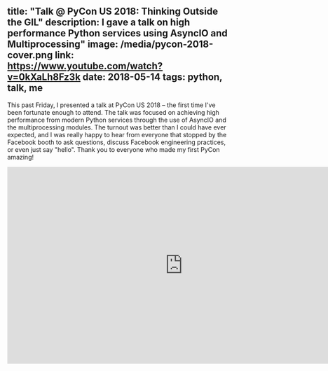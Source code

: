 title: "Talk @ PyCon US 2018: Thinking Outside the GIL"
description: I gave a talk on high performance Python services using AsyncIO and Multiprocessing"
image: /media/pycon-2018-cover.png
link: https://www.youtube.com/watch?v=0kXaLh8Fz3k
date: 2018-05-14
tags: python, talk, me
---

This past Friday, I presented a talk at PyCon US 2018 – the first time I've
been fortunate enough to attend.  The talk was focused on achieving high
performance from modern Python services through the use of AsyncIO and the
multiprocessing modules.  The turnout was better than I could have ever
expected, and I was really happy to hear from everyone that stopped by the
Facebook booth to ask questions, discuss Facebook engineering practices, or
even just say "hello".  Thank you to everyone who made my first PyCon amazing!

<iframe width="800" height="450" src="https://www.youtube-nocookie.com/embed/0kXaLh8Fz3k?rel=0" frameborder="0" allow="autoplay; encrypted-media" allowfullscreen></iframe>
